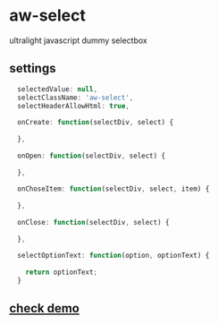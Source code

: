 # aw-select

ultralight javascript dummy selectbox

## settings
```javascript
  selectedValue: null,
  selectClassName: 'aw-select', 
  selectHeaderAllowHtml: true,
  
  onCreate: function(selectDiv, select) {
  
  },
  
  onOpen: function(selectDiv, select) {
  
  },
  
  onChoseItem: function(selectDiv, select, item) {
  
  },
  
  onClose: function(selectDiv, select) {
  
  },
  
  selectOptionText: function(option, optionText) {
  
  	return optionText;
  }
  ```
 
## [check demo](http://code.rjwebdesign.cz/aw-select/)

